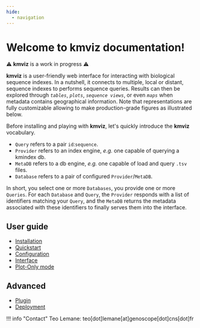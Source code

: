```yaml
---
hide:
  - navigation
---
```


# Welcome to **kmviz** documentation!

:warning: **kmviz** is a work in progress :warning:

**kmviz** is a user-friendly web interface for interacting with biological sequence indexes. In a nutshell, it connects to multiple, local or distant, sequence indexes to performs sequence queries. Results can then be explored through *`tables`*, *`plots`*, *`sequence views`*, or even *`maps`* when metadata contains geographical information. Note that representations are fully customizable allowing to make production-grade figures as illustrated below.


Before installing and playing with **kmviz**, let's quickly introduce the **kmviz** vocabulary.

* `Query` refers to a pair `id`:`sequence`. 
* `Provider` refers to an index engine, *e.g.* one capable of querying a kmindex db.
* `MetaDB` refers to a db engine, *e.g.* one capable of load and query `.tsv` files.
* `Database` refers to a pair of configured `Provider`/`MetaDB`.

In short, you select one or more `Databases`, you provide one or more `Queries`. For each `Database` and `Query`, the `Provider` responds with a list of identifiers matching your `Query`, and the `MetaDB` returns the metadata associated with these identifiers to finally serves them into the interface.

## User guide

* [Installation](installation.md)
* [Quickstart](quickstart.md)
* [Configuration](configuration.md)
* [Interface](interface.md)
* [Plot-Only mode](plot_only.md)

## Advanced

* [Plugin](plugin.md)
* [Deployment](deploy.md)

!!! info "Contact"
    Teo Lemane: teo[dot]lemane[at]genoscope[dot]cns[dot]fr

